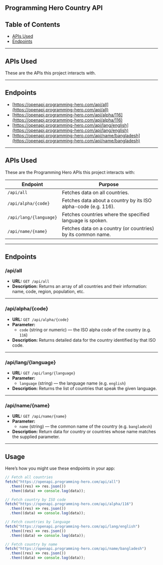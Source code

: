 ## Programming Hero Country API

## Table of Contents
- [APIs Used](#apis-used)
- [Endpoints](#endpoints)

---

## APIs Used
These are the APIs this project interacts with.

---

## Endpoints
- [https://openapi.programming-hero.com/api/all](https://openapi.programming-hero.com/api/all)  
- [https://openapi.programming-hero.com/api/alpha/116](https://openapi.programming-hero.com/api/alpha/116)  
- [https://openapi.programming-hero.com/api/lang/english](https://openapi.programming-hero.com/api/lang/english)  
- [https://openapi.programming-hero.com/api/name/bangladesh](https://openapi.programming-hero.com/api/name/bangladesh)  

---

## APIs Used
These are the Programming Hero APIs this project interacts with:

| Endpoint          | Purpose                                                       |
|-------------------|---------------------------------------------------------------|
| `/api/all`        | Fetches data on all countries.                               |
| `/api/alpha/{code}` | Fetches data about a country by its ISO alpha-code (e.g. 116). |
| `/api/lang/{language}` | Fetches countries where the specified language is spoken. |
| `/api/name/{name}` | Fetches data on a country (or countries) by its common name. |

---

## Endpoints

### /api/all
- **URL:** `GET /api/all`  
- **Description:** Returns an array of all countries and their information: name, code, region, population, etc.

---

### /api/alpha/{code}
- **URL:** `GET /api/alpha/{code}`  
- **Parameter:**  
  - `code` (string or numeric) — the ISO alpha code of the country (e.g. `116`)  
- **Description:** Returns detailed data for the country identified by that ISO code.

---

### /api/lang/{language}
- **URL:** `GET /api/lang/{language}`  
- **Parameter:**  
  - `language` (string) — the language name (e.g. `english`)  
- **Description:** Returns the list of countries that speak the given language.

---

### /api/name/{name}
- **URL:** `GET /api/name/{name}`  
- **Parameter:**  
  - `name` (string) — the common name of the country (e.g. `bangladesh`)  
- **Description:** Return data for country or countries whose name matches the supplied parameter.

---

## Usage

Here’s how you might use these endpoints in your app:

```javascript
// Fetch all countries
fetch("https://openapi.programming-hero.com/api/all")
  .then((res) => res.json())
  .then((data) => console.log(data));

// Fetch country by ISO code
fetch("https://openapi.programming-hero.com/api/alpha/116")
  .then((res) => res.json())
  .then((data) => console.log(data));

// Fetch countries by language
fetch("https://openapi.programming-hero.com/api/lang/english")
  .then((res) => res.json())
  .then((data) => console.log(data));

// Fetch country by name
fetch("https://openapi.programming-hero.com/api/name/bangladesh")
  .then((res) => res.json())
  .then((data) => console.log(data));
